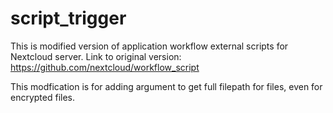 # script_trigger
This is modified version of application workflow external scripts for Nextcloud server.
Link to original version: https://github.com/nextcloud/workflow_script

This modfication is for adding argument to get full filepath for files, even for encrypted files. 
